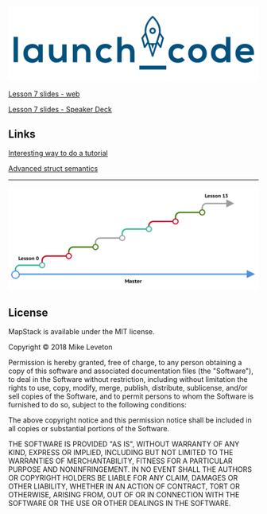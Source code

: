 <img src="https://raw.githubusercontent.com/Leveton/MapStack/master/images/launchCode.png" alt="TSNavigationStripView examples" />

[Lesson 7 slides - web](https://docs.google.com/presentation/d/1NyPvsqEZGbV44JvRtd_Yvi-cDY2jPkeZfigd8Qv3kQU/pub?start=false&loop=false&delayms=3000)

[Lesson 7 slides - Speaker Deck](https://speakerdeck.com/leveton/mapswift-lesson-7)


## Links 

[Interesting way to do a tutorial](https://medium.com/ios-os-x-development/uiview-animation-in-swift-3-2b499abb58c5)

[Advanced struct semantics](http://chris.eidhof.nl/post/struct-semantics-in-swift/)

<hr />

<img src="https://raw.githubusercontent.com/Leveton/MapSwift/lesson0/images/BranchFlow.png" alt="TSNavigationStripView examples" />


## License

MapStack is available under the MIT license.

Copyright © 2018 Mike Leveton

Permission is hereby granted, free of charge, to any person obtaining a copy of this software and associated documentation files (the "Software"), to deal in the Software without restriction, including without limitation the rights to use, copy, modify, merge, publish, distribute, sublicense, and/or sell copies of the Software, and to permit persons to whom the Software is furnished to do so, subject to the following conditions:

The above copyright notice and this permission notice shall be included in all copies or substantial portions of the Software.

THE SOFTWARE IS PROVIDED "AS IS", WITHOUT WARRANTY OF ANY KIND, EXPRESS OR IMPLIED, INCLUDING BUT NOT LIMITED TO THE WARRANTIES OF MERCHANTABILITY, FITNESS FOR A PARTICULAR PURPOSE AND NONINFRINGEMENT. IN NO EVENT SHALL THE AUTHORS OR COPYRIGHT HOLDERS BE LIABLE FOR ANY CLAIM, DAMAGES OR OTHER LIABILITY, WHETHER IN AN ACTION OF CONTRACT, TORT OR OTHERWISE, ARISING FROM, OUT OF OR IN CONNECTION WITH THE SOFTWARE OR THE USE OR OTHER DEALINGS IN THE SOFTWARE.
